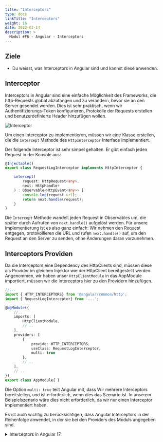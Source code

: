 ```yaml
---
title: "Interceptors"
type: docs
linkTitle: "Interceptors"
weight: 16
date: 2022-03-14
description: >
  Modul #F6 - Angular - Interceptors
---
```

## Ziele
* Du weisst, was Interceptors in Angular sind und kannst diese anwenden.

## Interceptor
Interceptors in Angular sind eine einfache Möglichkeit des Frameworks, die http-Requests global abzufangen und zu verändern, bevor sie an den Server gesendet werden.
Dies ist sehr praktisch, wenn wir Authentifizierungs-Token konfigurieren, Protokolle der Requests erstellen und benutzerdefinierte Header hinzufügen wollen.

![Interceptor](../images/interceptor.png)

Um einen Interceptor zu implementieren, müssen wir eine Klasse erstellen, die die `Intercept` Methode des `HttpInterceptor` Interface implementiert.

Der folgende Interceptor ist sehr simpel gehalten. Er gibt einfach jeden Request in der Konsole aus:

```typescript
@Injectable()
export class RequestLogInterceptor implements HttpInterceptor {

    intercept(
        request: HttpRequest<any>, 
        next: HttpHandler
    ) : Observable<HttpEvent<any>> {
        console.log(request.url);
        return next.handle(request);
    }
}
```
Die `Intercept` Methode wandelt jeden Request in Observables um, die später durch Aufrufen von `next.handle()` aufgelöst werden.
Für unsere Implementierung ist es also ganz einfach: Wir nehmen den Request entgegen, protokollieren die URL und rufen `next.handle()` auf, um den Request an den Server zu senden, ohne Änderungen daran vorzunehmen.

## Interceptors Providen
Da die Interceptors eine Dependency des HttpClients sind, müssen diese als Provider im gleichen Injektor wie der HttpClient bereitgestellt werden.
Angenommen, wir haben unser `HttpClientModule` in das AppModule importiert, müssen wir die Interceptors hier zu den Providern hinzufügen.

```typescript
//...
import { HTTP_INTERCEPTORS} from '@angular/common/http';
import { RequestLogInterceptor} from '...';

@NgModule({
    //..
    imports: [
        HttpClientModule,
        // ..
    ],
    providers: [
        {
            provide: HTTP_INTERCEPTORS,
            useClass: RequestLogInterceptor,
            multi: true
        },
        // ..
    ],
    // ..
})
export class AppModule{ }
```

Die Option `multi: true` teilt Angular mit, dass Wir mehrere Interceptors bereitstellen, und ist erforderlich, wenn dies das Szenario ist.
In unserem Beispielszenario wäre dies nicht erforderlich, da wir nur einen Interceptor implementiert haben.

Es ist auch wichtig zu berücksichtigen, dass Angular Interceptors in der Reihenfolge anwendet, in der sie bei den Providers des Moduls angegeben sind.

<details>
<summary>Interceptors in Angular 17</summary>

Angular 17 bringt auch bei den Interceptors einigen Änderungen, da man ja nun nicht mehr mit den `modules` arbeitet müssen sie anders angegeben werden. 
Das wird jetzt auch von der `app.config.ts` übernommen.

In der `app.config.ts` muss man nun das `provideHttpClient(withInterceptors([AuthInterceptor]))`angeben. in den eckigen klammern von dem `withInterceptors` gibt man die definierten Konstanten an.
```ts
import { ApplicationConfig } from '@angular/core';
import { provideRouter } from '@angular/router';

import { routes } from './app.routes';
import {provideHttpClient, withInterceptors} from "@angular/common/http";
import {AuthInterceptor} from "./interceptors/auth.interceptor";

export const appConfig: ApplicationConfig = {
  providers: [provideRouter(routes), provideHttpClient(withInterceptors([AuthInterceptor]))]
};
```

Zudem ist der Interceptor keine `class` mehr mit `implements`. Er ist nun einfach eine Konstante mit dem Typ eines Interceptors. Ansonsten funktioniert noch alles genau gleich.
```ts
import {HttpRequest, HttpEvent, HttpInterceptorFn, HttpHandlerFn} from '@angular/common/http';
import { Observable } from 'rxjs';

export const AuthInterceptor: HttpInterceptorFn = (
  req: HttpRequest<any>,
  next: HttpHandlerFn
): Observable<HttpEvent<any>> => {
    console.log(request.url);
    return next.handle(request);
};
```

Beispiel für eine Authentifizierung wo das Passwort und der Benutzer, welche mit Base64 verschlüsselt wurden (`btoa`), im Header versendet werden. Jedoch, nur wenn es keine `GET`-Request ist.

```ts
import {HttpRequest, HttpEvent, HttpInterceptorFn, HttpHandlerFn} from '@angular/common/http';
import { Observable } from 'rxjs';

export const AuthInterceptor: HttpInterceptorFn = (
    req: HttpRequest<any>,
    next: HttpHandlerFn
): Observable<HttpEvent<any>> => {

    if (req.method !== 'GET') {
        const authRequest = req.clone({
            setHeaders: {
                'Content-Type': 'application/json',
                'Authorization': 'Basic ' + btoa('admin:admin')
            },
        });
        return next(authRequest);
    }
    return next(req);
};
```

Man kann den Interceptors auch Parameter mitgeben, wenn man möchte. In folgendem Beispiel kann man den Interceptor verwenden, um die Rollen eines Benutzers zu prüfen.
Wenn man einen Service verwenden möchte, wie hier den AuthService, dann wird dieser nicht wie normal über den Constructor injected, sondern mit dem `inject()`.
```ts
export function isRoleGuard(...roles: Role[]): CanActivateFn {
  return (
    route: ActivatedRouteSnapshot,
    state: RouterStateSnapshot
  ): boolean => {
    return roles.some(role => inject(AuthService).currentUser$.subscribe(user => user.role .toLowerCase() === role));
  }
}
```
</details>

